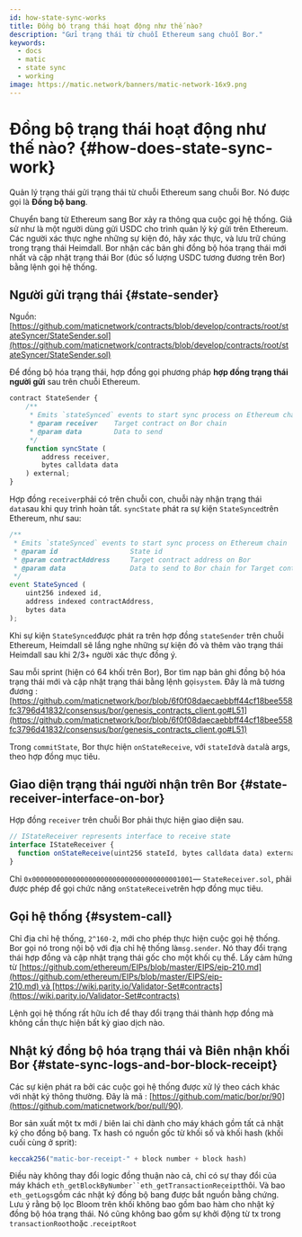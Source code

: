 ```yaml
---
id: how-state-sync-works
title: Đồng bộ trạng thái hoạt động như thế nào?
description: "Gửi trạng thái từ chuỗi Ethereum sang chuỗi Bor."
keywords:
  - docs
  - matic
  - state sync
  - working
image: https://matic.network/banners/matic-network-16x9.png
---
```


# Đồng bộ trạng thái hoạt động như thế nào? {#how-does-state-sync-work}

Quản lý trạng thái gửi trạng thái từ chuỗi Ethereum sang chuỗi Bor. Nó được gọi là **Đồng bộ bang**.

Chuyển bang từ Ethereum sang Bor xảy ra thông qua cuộc gọi hệ thống. Giả sử như là một người dùng gửi USDC cho trình quản lý ký gửi trên Ethereum. Các người xác thực nghe những sự kiện đó, hãy xác thực, và lưu trữ chúng trong trạng thái Heimdall. Bor nhận các bản ghi đồng bộ hóa trạng thái mới nhất và cập nhật trạng thái Bor (đúc số lượng USDC tương đương trên Bor) bằng lệnh gọi hệ thống.

## Người gửi trạng thái {#state-sender}

Nguồn: [https://github.com/maticnetwork/contracts/blob/develop/contracts/root/stateSyncer/StateSender.sol](https://github.com/maticnetwork/contracts/blob/develop/contracts/root/stateSyncer/StateSender.sol)

Để đồng bộ hóa trạng thái, hợp đồng gọi phương pháp **hợp đồng trạng thái người gửi** sau trên chuỗi Ethereum.

```jsx
contract StateSender {
	/**
	 * Emits `stateSynced` events to start sync process on Ethereum chain
	 * @param receiver    Target contract on Bor chain
	 * @param data        Data to send
	 */
	function syncState (
		address receiver,
		bytes calldata data
	) external;
}
```

Hợp đồng `receiver`phải có trên chuỗi con, chuỗi này nhận trạng thái `data`sau khi quy trình hoàn tất. `syncState` phát ra sự kiện `StateSynced`trên Ethereum, như sau:

```jsx
/**
 * Emits `stateSynced` events to start sync process on Ethereum chain
 * @param id                  State id
 * @param contractAddress     Target contract address on Bor
 * @param data                Data to send to Bor chain for Target contract address
 */
event StateSynced (
	uint256 indexed id,
	address indexed contractAddress,
	bytes data
);
```

Khi sự kiện `StateSynced`được phát ra trên hợp đồng `stateSender` trên chuỗi Ethereum, Heimdall sẽ lắng nghe những sự kiện đó và thêm vào trạng thái Heimdall sau khi 2/3+ người xác thực đồng ý.

Sau mỗi sprint (hiện có 64 khối trên Bor), Bor tìm nạp bản ghi đồng bộ hóa trạng thái mới và cập nhật trạng thái bằng lệnh gọi`system`. Đây là mã tương đương : [https://github.com/maticnetwork/bor/blob/6f0f08daecaebbff44cf18bee558fc3796d41832/consensus/bor/genesis_contracts_client.go#L51](https://github.com/maticnetwork/bor/blob/6f0f08daecaebbff44cf18bee558fc3796d41832/consensus/bor/genesis_contracts_client.go#L51)

Trong `commitState`, Bor thực hiện `onStateReceive`, với `stateId`và `data`là args, theo hợp đồng mục tiêu.

## Giao diện trạng thái người nhận trên Bor {#state-receiver-interface-on-bor}

Hợp đồng `receiver` trên chuỗi Bor phải thực hiện giao diện sau.

```jsx
// IStateReceiver represents interface to receive state
interface IStateReceiver {
  function onStateReceive(uint256 stateId, bytes calldata data) external;
}
```

Chỉ `0x0000000000000000000000000000000000001001`— `StateReceiver.sol`, phải được phép để gọi chức năng `onStateReceive`trên hợp đồng mục tiêu.

## Gọi hệ thống {#system-call}

Chỉ địa chỉ hệ thống, `2^160-2`, mới cho phép thực hiện cuộc gọi hệ thống. Bor gọi nó trong nội bộ với địa chỉ hệ thống là`msg.sender`. Nó thay đổi trạng thái hợp đồng và cập nhật trạng thái gốc cho một khối cụ thể. Lấy cảm hứng từ [https://github.com/ethereum/EIPs/blob/master/EIPS/eip-210.md](https://github.com/ethereum/EIPs/blob/master/EIPS/eip-210.md) và [https://wiki.parity.io/Validator-Set#contracts](https://wiki.parity.io/Validator-Set#contracts)

Lệnh gọi hệ thống rất hữu ích để thay đổi trạng thái thành hợp đồng mà không cần thực hiện bất kỳ giao dịch nào.

## Nhật ký đồng bộ hóa trạng thái và Biên nhận khối Bor {#state-sync-logs-and-bor-block-receipt}

Các sự kiện phát ra bởi các cuộc gọi hệ thống được xử lý theo cách khác với nhật ký thông thường. Đây là mã : [https://github.com/matic/bor/pr/90](https://github.com/maticnetwork/bor/pull/90).

Bor sản xuất một tx mới / biên lai chỉ dành cho máy khách gồm tất cả nhật ký cho đồng bộ bang. Tx hash có nguồn gốc từ khối số và khối hash (khối cuối cùng ở sprit):

```jsx
keccak256("matic-bor-receipt-" + block number + block hash)
```

Điều này không thay đổi logic đồng thuận nào cả, chỉ có sự thay đổi của máy khách `eth_getBlockByNumber``eth_getTransactionReceipt`thôi. Và bao `eth_getLogs`gồm các nhật ký đồng bộ bang được bắt nguồn bằng chứng. Lưu ý rằng bộ lọc Bloom trên khối không bao gồm bao hàm cho nhật ký đồng bộ hóa trạng thái. Nó cũng không bao gồm sự khởi động từ tx trong `transactionRoot`hoặc .`receiptRoot`